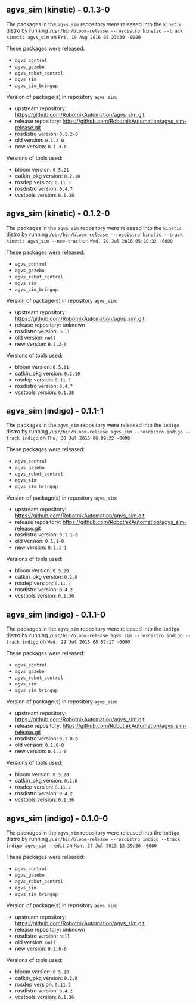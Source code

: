 ## agvs_sim (kinetic) - 0.1.3-0

The packages in the `agvs_sim` repository were released into the `kinetic` distro by running `/usr/bin/bloom-release --rosdistro kinetic --track kinetic agvs_sim` on `Fri, 19 Aug 2016 05:23:30 -0000`

These packages were released:
- `agvs_control`
- `agvs_gazebo`
- `agvs_robot_control`
- `agvs_sim`
- `agvs_sim_bringup`

Version of package(s) in repository `agvs_sim`:

- upstream repository: https://github.com/RobotnikAutomation/agvs_sim.git
- release repository: https://github.com/RobotnikAutomation/agvs_sim-release.git
- rosdistro version: `0.1.2-0`
- old version: `0.1.2-0`
- new version: `0.1.3-0`

Versions of tools used:

- bloom version: `0.5.21`
- catkin_pkg version: `0.2.10`
- rosdep version: `0.11.5`
- rosdistro version: `0.4.7`
- vcstools version: `0.1.38`


## agvs_sim (kinetic) - 0.1.2-0

The packages in the `agvs_sim` repository were released into the `kinetic` distro by running `/usr/bin/bloom-release --rosdistro kinetic --track kinetic agvs_sim --new-track` on `Wed, 20 Jul 2016 05:10:32 -0000`

These packages were released:
- `agvs_control`
- `agvs_gazebo`
- `agvs_robot_control`
- `agvs_sim`
- `agvs_sim_bringup`

Version of package(s) in repository `agvs_sim`:

- upstream repository: https://github.com/RobotnikAutomation/agvs_sim.git
- release repository: unknown
- rosdistro version: `null`
- old version: `null`
- new version: `0.1.2-0`

Versions of tools used:

- bloom version: `0.5.21`
- catkin_pkg version: `0.2.10`
- rosdep version: `0.11.5`
- rosdistro version: `0.4.7`
- vcstools version: `0.1.38`


## agvs_sim (indigo) - 0.1.1-1

The packages in the `agvs_sim` repository were released into the `indigo` distro by running `/usr/bin/bloom-release agvs_sim --rosdistro indigo --track indigo` on `Thu, 30 Jul 2015 06:09:22 -0000`

These packages were released:
- `agvs_control`
- `agvs_gazebo`
- `agvs_robot_control`
- `agvs_sim`
- `agvs_sim_bringup`

Version of package(s) in repository `agvs_sim`:
- upstream repository: https://github.com/RobotnikAutomation/agvs_sim.git
- release repository: https://github.com/RobotnikAutomation/agvs_sim-release.git
- rosdistro version: `0.1.1-0`
- old version: `0.1.1-0`
- new version: `0.1.1-1`

Versions of tools used:
- bloom version: `0.5.20`
- catkin_pkg version: `0.2.8`
- rosdep version: `0.11.2`
- rosdistro version: `0.4.2`
- vcstools version: `0.1.36`


## agvs_sim (indigo) - 0.1.1-0

The packages in the `agvs_sim` repository were released into the `indigo` distro by running `/usr/bin/bloom-release agvs_sim --rosdistro indigo --track indigo` on `Wed, 29 Jul 2015 08:52:17 -0000`

These packages were released:
- `agvs_control`
- `agvs_gazebo`
- `agvs_robot_control`
- `agvs_sim`
- `agvs_sim_bringup`

Version of package(s) in repository `agvs_sim`:
- upstream repository: https://github.com/RobotnikAutomation/agvs_sim.git
- release repository: https://github.com/RobotnikAutomation/agvs_sim-release.git
- rosdistro version: `0.1.0-0`
- old version: `0.1.0-0`
- new version: `0.1.1-0`

Versions of tools used:
- bloom version: `0.5.20`
- catkin_pkg version: `0.2.8`
- rosdep version: `0.11.2`
- rosdistro version: `0.4.2`
- vcstools version: `0.1.36`


## agvs_sim (indigo) - 0.1.0-0

The packages in the `agvs_sim` repository were released into the `indigo` distro by running `/usr/bin/bloom-release --rosdistro indigo --track indigo agvs_sim --edit` on `Mon, 27 Jul 2015 12:39:36 -0000`

These packages were released:
- `agvs_control`
- `agvs_gazebo`
- `agvs_robot_control`
- `agvs_sim`
- `agvs_sim_bringup`

Version of package(s) in repository `agvs_sim`:
- upstream repository: https://github.com/RobotnikAutomation/agvs_sim.git
- release repository: unknown
- rosdistro version: `null`
- old version: `null`
- new version: `0.1.0-0`

Versions of tools used:
- bloom version: `0.5.20`
- catkin_pkg version: `0.2.8`
- rosdep version: `0.11.2`
- rosdistro version: `0.4.2`
- vcstools version: `0.1.36`


